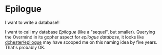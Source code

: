 # Epilogue

I want to write a database!!

I want to call my database _Epilogue_ (like a "sequel", but smaller). Querying the Overmind in its gopher aspect for _epilogue database_, it looks like [dchester/epilogue](https://github.com/dchester/epilogue) may have scooped me on this naming idea by five years. That's probably OK.
